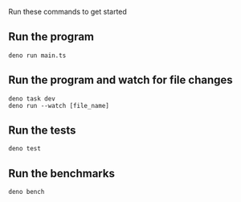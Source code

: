 Run these commands to get started

## Run the program
```
deno run main.ts
```

## Run the program and watch for file changes
```
deno task dev
deno run --watch [file_name]
```

## Run the tests
```
deno test
```

## Run the benchmarks
```
deno bench
```

